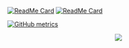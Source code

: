 [![ReadMe Card](https://github-readme-stats.vercel.app/api/pin/?username=Tekhorror&repo=biblionet&title_color=FFF&text_color=FFF&icon_color=FFF&bg_color=35,FF4C1D,9B0063)](https://github.com/Tekhorror/biblionet)
[![ReadMe Card](https://github-readme-stats.vercel.app/api/pin/?username=Tekhorror&repo=iSport-an-ESport-Tournament-Manager&title_color=FFF&text_color=FFF&icon_color=FFF&bg_color=35,FF4C1D,9B0063)](https://github.com/Tekhorror/iSport-an-ESport-Tournament-Manager)

[![GitHub metrics](https://metrics.lecoq.io/Tekhorror?template=terminal&languages=1)](https://github.com/lowlighter/metrics)
<p align="center">
  <img src = "https://komarev.com/ghpvc/?username=Tekhorror&color=red">
</p>
